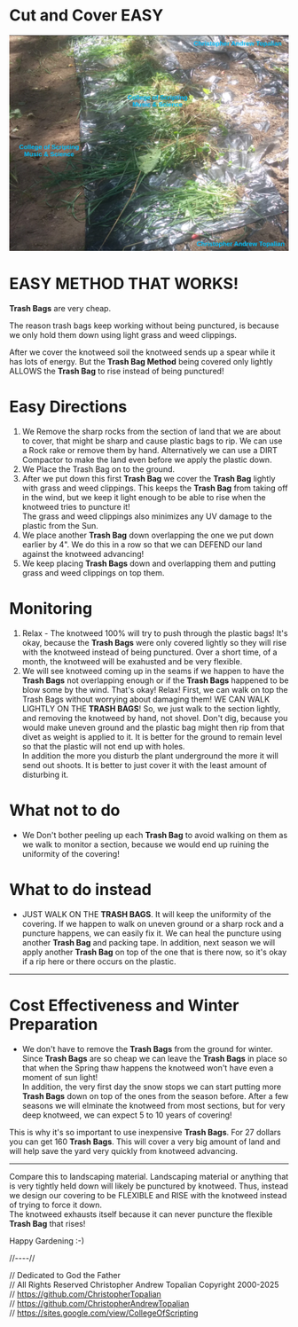 # Cut and Cover EASY

![plastic_trash_bags_covered_by_dirt_or_weeds](textures/trash_bags_held_down_with_grass_weed_clippings.png)  

# EASY METHOD THAT WORKS!
**Trash Bags** are very cheap.

The reason trash bags keep working without being punctured, is because we only hold them down using light grass and weed clippings.  

After we cover the knotweed soil the knotweed sends up a spear while it has lots of energy. But the **Trash Bag Method** being covered only lightly ALLOWS the **Trash Bag** to rise instead of being punctured!  

# Easy Directions
1. We Remove the sharp rocks from the section of land that we are about to cover, that might be sharp and cause plastic bags to rip. We can use a Rock rake or remove them by hand.  Alternatively we can use a DIRT Compactor to make the land even before we apply the plastic down.  
2. We Place the Trash Bag on to the ground.  
3. After we put down this first **Trash Bag** we cover the **Trash Bag** lightly with grass and weed clippings. This keeps the **Trash Bag** from taking off in the wind, but we keep it light enough to be able to rise when the knotweed tries to puncture it!  
The grass and weed clippings also minimizes any UV damage to the plastic from the Sun.  
4. We place another **Trash Bag** down overlapping the one we put down earlier by 4". We do this in a row so that we can DEFEND our land against the knotweed advancing!  
5. We keep placing **Trash Bags** down and overlapping them and putting grass and weed clippings on top them.  

# Monitoring
1. Relax - The knotweed 100% will try to push through the plastic bags! It's okay, because the **Trash Bags** were only covered lightly so they will rise with the knotweed instead of being punctured. Over a short time, of a month, the knotweed will be exahusted and be very flexible.  
2. We will see knotweed coming up in the seams if we happen to have the **Trash Bags** not overlapping enough or if the **Trash Bags** happened to be blow some by the wind. That's okay! Relax! 
First, we can walk on top the Trash Bags without worrying about damaging them!
WE CAN WALK LIGHTLY ON THE **TRASH BAGS**!
So, we just walk to the section lightly, and removing the knotweed by hand, not shovel. Don't dig, because you would make uneven ground and the plastic bag might then rip from that divet as weight is applied to it. It is better for the ground to remain level so that the plastic will not end up with holes.  
In addition the more you disturb the plant underground the more it will send out shoots. It is better to just cover it with the least amount of disturbing it.  

# What not to do
* We Don't bother peeling up each **Trash Bag** to avoid walking on them as we walk to monitor a section, because we would end up ruining the uniformity of the covering!
# What to do instead
* JUST WALK ON THE **TRASH BAGS**. It will keep the uniformity of the covering. If we happen to walk on uneven ground or a sharp rock and a puncture happens, we can easily fix it. We can heal the puncture using another **Trash Bag** and packing tape. In addition, next season we will apply another **Trash Bag** on top of the one that is there now, so it's okay if a rip here or there occurs on the plastic.  

---

# Cost Effectiveness and Winter Preparation
* We don't have to remove the **Trash Bags** from the ground for winter. Since **Trash Bags** are so cheap we can leave the **Trash Bags** in place so that when the Spring thaw happens the knotweed won't have even a moment of sun light!  
In addition, the very first day the snow stops we can start putting more **Trash Bags** down on top of the ones from the season before. After a few seasons we will elminate the knotweed from most sections, but for very deep knotweed, we can expect 5 to 10 years of covering!

This is why it's so important to use inexpensive **Trash Bags**. For 27 dollars you can get 160 **Trash Bags**. 
This will cover a very big amount of land and will help save the yard very quickly from knotweed advancing.  

---

Compare this to landscaping material. Landscaping material or anything that is very tightly held down will likely be punctured by knotweed.
Thus, instead we design our covering to be FLEXIBLE and RISE with the knotweed instead of trying to force it down.  
The knotweed exhausts itself because it can never puncture the flexible **Trash Bag** that rises!  

Happy Gardening :-)


//----//

// Dedicated to God the Father  
// All Rights Reserved Christopher Andrew Topalian Copyright 2000-2025  
// https://github.com/ChristopherTopalian  
// https://github.com/ChristopherAndrewTopalian  
// https://sites.google.com/view/CollegeOfScripting

